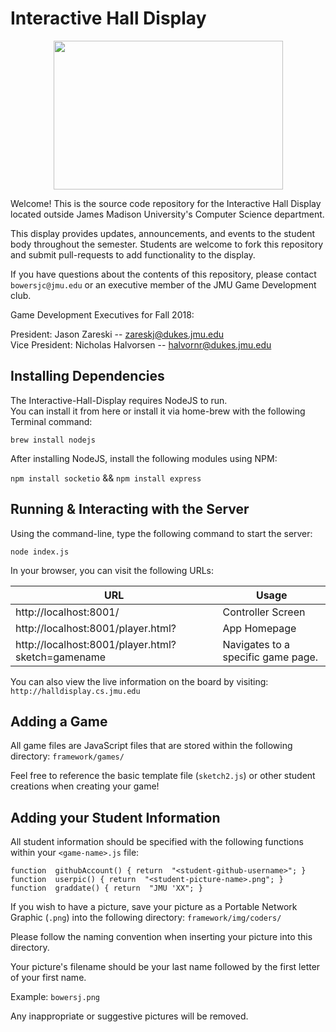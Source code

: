﻿
# Interactive Hall Display

<p align="center">
  <img width="367" height="238" src="https://www.jmu.edu/identity/_files/JMU-Logo-RGB-vert-purple.png">
</p>

Welcome! This is the source code repository for the Interactive Hall Display located outside James Madison University's Computer Science department. 

This display provides updates, announcements, and events to the student body throughout the semester. Students are welcome to fork this repository and submit pull-requests to add functionality to the display. 

If you have questions about the contents of this repository, please contact `bowersjc@jmu.edu` or an executive member of the JMU Game Development club.

Game Development Executives for Fall 2018:

President: Jason Zareski -- <zareskj@dukes.jmu.edu>\
Vice President: Nicholas Halvorsen -- <halvornr@dukes.jmu.edu>

## Installing Dependencies

The Interactive-Hall-Display requires NodeJS to run.\
You can install it from here or install it via home-brew with the following Terminal command:

`brew install nodejs`

After installing NodeJS, install the following modules using NPM:

`npm install socketio` && `npm install express`


## Running & Interacting with the Server

Using the command-line, type the following command to start the server:

`node index.js`

In your browser, you can visit the following URLs:


| URL      | Usage     |
| ---      | ---       |
| http://localhost:8001/ | Controller Screen |
| http://localhost:8001/player.html? |App Homepage |
| http://localhost:8001/player.html?sketch=gamename | Navigates to a specific game page. |

You can also view the live information on the board by visiting:
`http://halldisplay.cs.jmu.edu`

## Adding a Game

All game files are JavaScript files that are stored within the following directory: `framework/games/`

Feel free to reference the basic template file (`sketch2.js`) or other student creations when creating your game!

## Adding your Student Information

All student information should be specified with the following functions within your `<game-name>.js` file:
```
function  githubAccount() { return  "<student-github-username>"; }
function  userpic() { return  "<student-picture-name>.png"; }
function  graddate() { return  "JMU 'XX"; }
```

If you wish to have a picture, save your picture as a Portable Network Graphic (`.png`) into the following directory: `framework/img/coders/`

Please follow the naming convention when inserting your picture into this directory. 

Your picture's filename should be your last name followed by the first letter of your first name.

Example: `bowersj.png`

Any inappropriate or suggestive pictures will be removed.